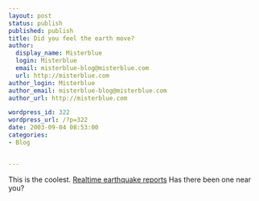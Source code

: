 ```yaml
---
layout: post
status: publish
published: publish
title: Did you feel the earth move?
author:
  display_name: Misterblue
  login: Misterblue
  email: misterblue-blog@misterblue.com
  url: http://misterblue.com
author_login: Misterblue
author_email: misterblue-blog@misterblue.com
author_url: http://misterblue.com

wordpress_id: 322
wordpress_url: /?p=322
date: 2003-09-04 08:53:00
categories:
- Blog


---
```

<p>
This is the coolest.
<a href="http://earthquake.usgs.gov/recenteqsUS/Maps/US2/45.47.-124.-122.html">Realtime earthquake reports</a>
Has there been one near you?
</p>
